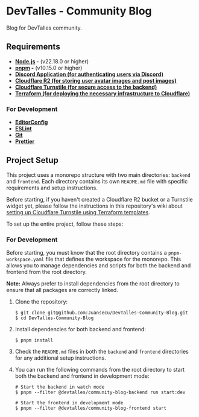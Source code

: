 # DevTalles - Community Blog

Blog for DevTalles community.

## Requirements

- **[Node.js](https://nodejs.org/) -** (v22.18.0 or higher)
- **[pnpm](https://pnpm.io/) -** (v10.15.0 or higher)
- **[Discord Application (for authenticating users via Discord)](https://github.com/Juansecu/DevTalles-Community-Blog/wiki/setting-up-discord-oauth2)**
- **[Cloudflare R2 (for storing user avatar images and post images)](https://developers.cloudflare.com/r2/)**
- **[Cloudflare Turnstile (for secure access to the backend)](https://developers.cloudflare.com/turnstile/get-started/)**
- **[Terraform (for deploying the necessary infrastructure to Cloudflare)](https://developer.hashicorp.com/terraform)**

### For Development

- **[EditorConfig](https://editorconfig.org/)**
- **[ESLint](https://eslint.org/)**
- **[Git](https://git-scm.com/)**
- **[Prettier](https://prettier.io/)**

## Project Setup

This project uses a monorepo structure with two main directories:
`backend` and `frontend`. Each directory contains its own `README.md` file
with specific requirements and setup instructions.

Before starting, if you haven't created a Cloudflare R2 bucket
or a Turnstile widget yet, please follow the instructions
in this repository's wiki
about [setting up Cloudflare Turnstile using Terraform templates](https://github.com/Juansecu/DevTalles-Community-Blog/wiki/setting-up-cloudflare-infrastructure#using-terraform-templates-recommended).

To set up the entire project, follow these steps:

### For Development

Before starting, you must know that the root directory
contains a `pnpm-workspace.yaml` file that defines the workspace for the
monorepo. This allows you to manage dependencies and scripts for both the
backend and frontend from the root directory.

**Note:** Always prefer to install dependencies from the root directory to ensure
that all packages are correctly linked.

1. Clone the repository:

    ```console
    $ git clone git@github.com:Juansecu/DevTalles-Community-Blog.git
    $ cd DevTalles-Community-Blog
    ```

2. Install dependencies for both backend and frontend:

    ```console
    $ pnpm install
    ```

3. Check the `README.md` files in both the `backend` and `frontend` directories
   for any additional setup instructions.
4. You can run the following commands from the root directory to start both
   the backend and frontend in development mode:

    ```console
    # Start the backend in watch mode
    $ pnpm --filter @devtalles/community-blog-backend run start:dev

    # Start the frontend in development mode
    $ pnpm --filter @devtalles/community-blog-frontend start
    ```
